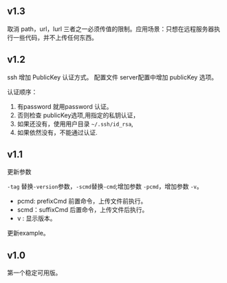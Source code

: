 
## v1.3
取消 path，url，lurl 三者之一必须传值的限制。应用场景：只想在远程服务器执行一些代码，并不上传任何东西。

## v1.2
ssh 增加 PublicKey 认证方式。
配置文件 server配置中增加 publicKey 选项。

认证顺序：

1. 有password 就用password 认证。
2. 否则检查 publicKey选项,用指定的私钥认证，
3. 如果还没有，使用用户目录 `~/.ssh/id_rsa`,
4. 如果依然没有，不能通过认证.


## v1.1
更新参数

 `-tag` 替换`-version`参数，`-scmd`替换`-cmd`;增加参数 `-pcmd`，增加参数 `-v`。

- pcmd: prefixCmd 前置命令，上传文件前执行。
- scmd：suffixCmd 后置命令，上传文件后执行。
- v : 显示版本。

更新example。

## v1.0
第一个稳定可用版。